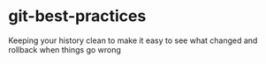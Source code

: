 # git-best-practices
Keeping your history clean to make it easy to see what changed and rollback when things go wrong
